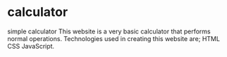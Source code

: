 # calculator
simple calculator
This website is a very basic calculator that performs normal operations.
Technologies used in creating this website are;
HTML
CSS
JavaScript.
